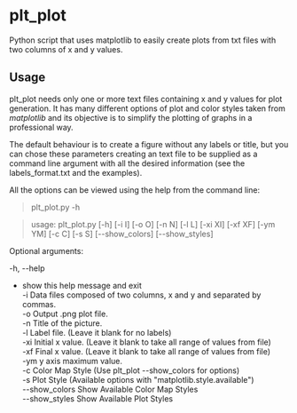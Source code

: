 # plt_plot
Python script that uses matplotlib to easily create plots from txt files with two columns of x and y values.

## Usage

plt_plot needs only one or more text files containing x and y values for plot generation. It has many different options of plot
and color styles taken from *matplotlib* and its objective is to simplify the plotting of graphs in a professional way. 

The default behaviour is to create a figure without any labels or title, but you can chose these parameters creating an text file
to be supplied as a command line argument with all the desired information (see the labels_format.txt and the examples).

All the options can be viewed using the help from the command line:

> plt_plot.py -h

>usage: plt_plot.py [-h] [-i I] [-o O] [-n N] [-l L] [-xi XI] [-xf XF] [-ym YM] [-c C] [-s S] [--show_colors] [--show_styles]  

Optional arguments: 

-h, --help
* show this help message and exit  
-i              Data files composed of two columns, x and y and separated by commas.  
-o              Output .png plot file.  
-n              Title of the picture.  
-l              Label file. (Leave it blank for no labels)  
-xi             Initial x value. (Leave it blank to take all range of values from file)  
-xf             Final x value. (Leave it blank to take all range of values from file)  
-ym             y axis maximum value.  
-c              Color Map Style (Use plt_plot --show_colors for options)  
-s              Plot Style (Available options with "matplotlib.style.available")  
--show_colors   Show Available Color Map Styles  
--show_styles   Show Available Plot Styles  
